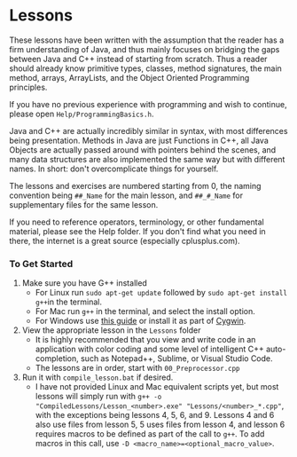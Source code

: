 # Lessons

These lessons have been written with the assumption that the reader has a firm understanding of Java, and thus mainly focuses on bridging the gaps between Java and C++ instead of starting from scratch. Thus a reader should already know primitive types, classes, method signatures, the main method, arrays, ArrayLists, and the Object Oriented Programming principles.

If you have no previous experience with programming and wish to continue, please open ```Help/ProgrammingBasics.h```.

Java and C++ are actually incredibly similar in syntax, with most differences being presentation. Methods in Java are just Functions in C++, all Java Objects are actually passed around with pointers behind the scenes, and many data structures are also implemented the same way but with different names. In short: don't overcomplicate things for yourself.

The lessons and exercises are numbered starting from 0, the naming convention being ```##_Name``` for the main lesson, and ```##_#_Name``` for supplementary files for the same lesson.

If you need to reference operators, terminology, or other fundamental material, please see the Help folder. If you don't find what you need in there, the internet is a great source (especially cplusplus.com).

### To Get Started

1. Make sure you have G++ installed
   - For Linux run `sudo apt-get update` followed by `sudo apt-get install g++`in the terminal.
   - For Mac run `g++` in the terminal, and select the install option.
   - For Windows use [this guide](https://www3.cs.stonybrook.edu/~alee/g++/g++.html) or install it as part of [Cygwin](https://www.cygwin.com/).
2. View the appropriate lesson in the `Lessons` folder
   - It is highly recommended that you view and write code in an application with color coding and some level of intelligent C++ auto-completion, such as Notepad++, Sublime, or Visual Studio Code.
   - The lessons are in order, start with `00_Preprocessor.cpp`
3. Run it with `compile_lesson.bat` if desired.
   - I have not provided Linux and Mac equivalent scripts yet, but most lessons will simply run with `g++ -o "CompiledLessons/Lesson_<number>.exe" "Lessons/<number>_*.cpp"`, with the exceptions being lessons 4, 5, 6, and 9. Lessons 4 and 6 also use files from lesson 5, 5 uses files from lesson 4, and lesson 6 requires macros to be defined as part of the call to `g++`. To add macros in this call, use `-D <macro_name>=<optional_macro_value>`.
